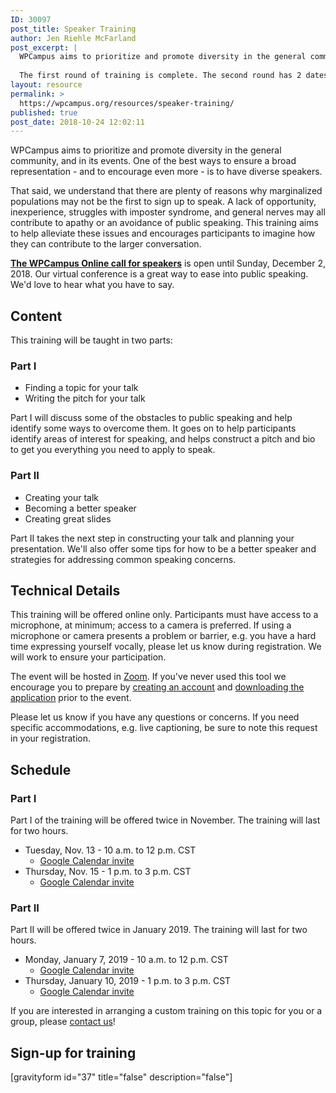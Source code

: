 ```yaml
---
ID: 30097
post_title: Speaker Training
author: Jen Riehle McFarland
post_excerpt: |
  WPCampus aims to prioritize and promote diversity in the general community, and in its events. One of the best ways to ensure a broad representation – and to encourage even more – is to have diverse speakers.
  
  The first round of training is complete. The second round has 2 dates: January 7 or 10. You must register to attend. Join us!
layout: resource
permalink: >
  https://wpcampus.org/resources/speaker-training/
published: true
post_date: 2018-10-24 12:02:11
---
```

WPCampus aims to prioritize and promote diversity in the general community, and in its events. One of the best ways to ensure a broad representation - and to encourage even more - is to have diverse speakers.

That said, we understand that there are plenty of reasons why marginalized populations may not be the first to sign up to speak. A lack of opportunity, inexperience, struggles with imposter syndrome, and general nerves may all contribute to apathy or an avoidance of public speaking. This training aims to help alleviate these issues and encourages participants to imagine how they can contribute to the larger conversation.
<div class="panel royal-blue"><a href="https://online.wpcampus.org/call-for-speakers/"><strong>The WPCampus Online call for speakers</strong></a> is open until Sunday, December 2, 2018. Our virtual conference is a great way to ease into public speaking. We'd love to hear what you have to say.</div>
<h2>Content</h2>
This training will be taught in two parts:
<h3>Part I</h3>
<ul>
 	<li>Finding a topic for your talk</li>
 	<li>Writing the pitch for your talk</li>
</ul>
Part I will discuss some of the obstacles to public speaking and help identify some ways to overcome them. It goes on to help participants identify areas of interest for speaking, and helps construct a pitch and bio to get you everything you need to apply to speak.
<h3>Part II</h3>
<ul>
 	<li>Creating your talk</li>
 	<li>Becoming a better speaker</li>
 	<li>Creating great slides</li>
</ul>
Part II takes the next step in constructing your talk and planning your presentation. We'll also offer some tips for how to be a better speaker and strategies for addressing common speaking concerns.
<h2>Technical Details</h2>
This training will be offered online only. Participants must have access to a microphone, at minimum; access to a camera is preferred. If using a microphone or camera presents a problem or barrier, e.g. you have a hard time expressing yourself vocally, please let us know during registration. We will work to ensure your participation.

The event will be hosted in <a href="https://zoom.us/">Zoom</a>. If you've never used this tool we encourage you to prepare by <a href="https://zoom.us/signup">creating an account</a> and <a href="https://zoom.us/download#client_4meeting">downloading the application</a> prior to the event.

Please let us know if you have any questions or concerns. If you need specific accommodations, e.g. live captioning, be sure to note this request in your registration.
<h2>Schedule</h2>
<h3>Part I</h3>
Part I of the training will be offered twice in November. The training will last for two hours.
<ul>
 	<li>Tuesday, Nov. 13 - 10 a.m. to 12 p.m. CST
<ul>
 	<li><a href="https://calendar.google.com/event?action=TEMPLATE&amp;tmeid=M2Z2cWprN2JjN2I1aDhxaDB0aXIycjZ2b3IgM2Q2cGc3ZDF0cWZnZHJpcTQwbG1hMnY3ZDRAZw&amp;tmsrc=3d6pg7d1tqfgdriq40lma2v7d4%40group.calendar.google.com">Google Calendar invite</a></li>
</ul>
</li>
 	<li>Thursday, Nov. 15 - 1 p.m. to 3 p.m. CST
<ul>
 	<li><a href="https://calendar.google.com/event?action=TEMPLATE&amp;tmeid=Nmt1NXMyaXJnbHI5bThrZWYxZTk2MXJvZWIgM2Q2cGc3ZDF0cWZnZHJpcTQwbG1hMnY3ZDRAZw&amp;tmsrc=3d6pg7d1tqfgdriq40lma2v7d4%40group.calendar.google.com">Google Calendar invite</a></li>
</ul>
</li>
</ul>
<h3>Part II</h3>
Part II will be offered twice in January 2019. The training will last for two hours.
<ul>
 	<li>Monday, January 7, 2019 - 10 a.m. to 12 p.m. CST
<ul>
 	<li><a href="https://calendar.google.com/event?action=TEMPLATE&amp;tmeid=MGN0cTF2YWdvZG0zcWQ2NnFyODdwZzlqdXUgM2Q2cGc3ZDF0cWZnZHJpcTQwbG1hMnY3ZDRAZw&amp;tmsrc=3d6pg7d1tqfgdriq40lma2v7d4%40group.calendar.google.com">Google Calendar invite</a></li>
</ul>
</li>
 	<li>Thursday, January 10, 2019 - 1 p.m. to 3 p.m. CST
<ul>
 	<li><a href="https://calendar.google.com/event?action=TEMPLATE&amp;tmeid=NnE4NGw3ajV0M21uNGxjcWUyYjl1aGtjcjYgM2Q2cGc3ZDF0cWZnZHJpcTQwbG1hMnY3ZDRAZw&amp;tmsrc=3d6pg7d1tqfgdriq40lma2v7d4%40group.calendar.google.com">Google Calendar invite</a></li>
</ul>
</li>
</ul>
If you are interested in arranging a custom training on this topic for you or a group, please <a href="https://wpcampus.org/contact/">contact us</a>!
<h2>Sign-up for training</h2>
[gravityform id="37" title="false" description="false"]
